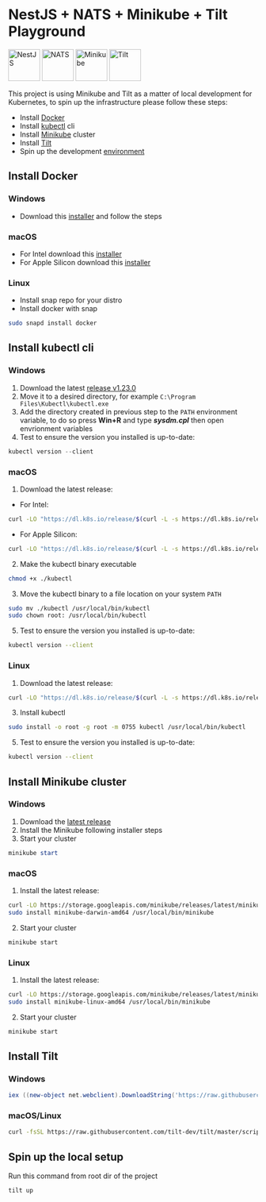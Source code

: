 # NestJS + NATS + Minikube + Tilt Playground

<img src="https://d33wubrfki0l68.cloudfront.net/e937e774cbbe23635999615ad5d7732decad182a/26072/logo-small.ede75a6b.svg" alt="NestJS" height="64"> <img src="https://nats.io/img/logos/nats-icon-white.png" alt="NATS" height="64">  <img src="https://raw.githubusercontent.com/kubernetes/minikube/master/images/logo/logo.png" alt="Minikube" height="64">  <img src="https://docs.tilt.dev/favicon.ico" alt="Tilt" height="64"> 

This project is using Minikube and Tilt as a matter of local development for Kubernetes, to spin up the infrastructure please follow these steps:

- Install [Docker](#install-docker)
- Install [kubectl](#install-kubectl-cli) cli
- Install [Minikube](#install-minikube-cluster) cluster
- Install [Tilt](#install-tilt)
- Spin up the development [environment](#spin-up-the-local-setup)

## Install Docker
### Windows
- Download this [installer](https://desktop.docker.com/win/main/amd64/Docker%20Desktop%20Installer.exe?utm_source=docker&utm_medium=webreferral&utm_campaign=dd-smartbutton&utm_location=header) and follow the steps

### macOS
- For Intel download this [installer](https://desktop.docker.com/mac/main/amd64/Docker.dmg)
- For Apple Silicon download this [installer](https://desktop.docker.com/mac/main/arm64/Docker.dmg)

### Linux
- Install snap repo for your distro
- Install docker with snap
```bash
sudo snapd install docker
```

## Install kubectl cli
### Windows
1. Download the latest [release v1.23.0](https://dl.k8s.io/release/v1.23.0/bin/windows/amd64/kubectl.exe)
2. Move it to a desired directory, for example `C:\Program Files\Kubectl\kubectl.exe`
3. Add the directory created in previous step to the `PATH` environment variable,
to do so press **Win+R** and type _**sysdm.cpl**_ then open envrionment variables
4. Test to ensure the version you installed is up-to-date:
 ```powershell
 kubectl version --client
 ```

### macOS
1. Download the latest release:
- For Intel:
```bash
curl -LO "https://dl.k8s.io/release/$(curl -L -s https://dl.k8s.io/release/stable.txt)/bin/darwin/amd64/kubectl"
```
- For Apple Silicon:
```bash
curl -LO "https://dl.k8s.io/release/$(curl -L -s https://dl.k8s.io/release/stable.txt)/bin/darwin/arm64/kubectl"
```
2. Make the kubectl binary executable 
```bash
chmod +x ./kubectl
```
3. Move the kubectl binary to a file location on your system `PATH`
```bash
sudo mv ./kubectl /usr/local/bin/kubectl
sudo chown root: /usr/local/bin/kubectl
```
5. Test to ensure the version you installed is up-to-date:
 ```bash
 kubectl version --client
 ```

### Linux
1. Download the latest release: 
```bash
curl -LO "https://dl.k8s.io/release/$(curl -L -s https://dl.k8s.io/release/stable.txt)/bin/linux/amd64/kubectl"
```
3. Install kubectl 
```bash
sudo install -o root -g root -m 0755 kubectl /usr/local/bin/kubectl
```
5. Test to ensure the version you installed is up-to-date:
 ```bash
 kubectl version --client
 ```

## Install Minikube cluster
### Windows
1. Download the [latest release](https://storage.googleapis.com/minikube/releases/latest/minikube-installer.exe)
2. Install the Minikube following installer steps
3. Start your cluster 
```powershell
minikube start
```

### macOS
1. Install the latest release:
```bash 
curl -LO https://storage.googleapis.com/minikube/releases/latest/minikube-darwin-amd64
sudo install minikube-darwin-amd64 /usr/local/bin/minikube
```
2. Start your cluster
```bash
minikube start
```

### Linux
1. Install the latest release:
```bash 
curl -LO https://storage.googleapis.com/minikube/releases/latest/minikube-linux-amd64
sudo install minikube-linux-amd64 /usr/local/bin/minikube
```
2. Start your cluster
```bash
minikube start
```

## Install Tilt

### Windows
```powershell
iex ((new-object net.webclient).DownloadString('https://raw.githubusercontent.com/tilt-dev/tilt/master/scripts/install.ps1'))
```

### macOS/Linux
```bash
curl -fsSL https://raw.githubusercontent.com/tilt-dev/tilt/master/scripts/install.sh | bash
```

## Spin up the local setup
Run this command from root dir of the project
```
tilt up
```